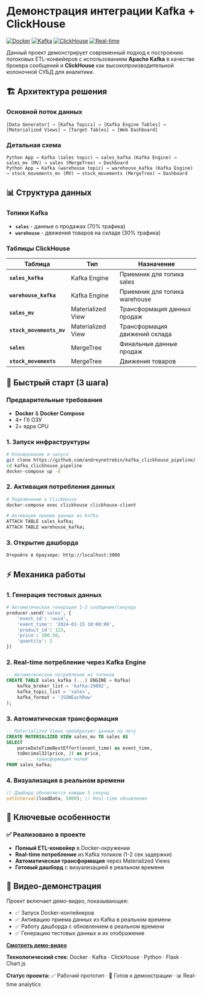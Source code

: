 # Демонстрация интеграции Kafka + ClickHouse

[![Docker](https://img.shields.io/badge/Docker-✓-blue)](https://docker.com)
[![Kafka](https://img.shields.io/badge/Kafka-✓-blue)](https://kafka.apache.org)
[![ClickHouse](https://img.shields.io/badge/ClickHouse-✓-blue)](https://clickhouse.com)
[![Real-time](https://img.shields.io/badge/Real--time-✓-green)](https://clickhouse.com)

Данный проект демонстрирует современный подход к построению потоковых ETL-конвейеров с использованием **Apache Kafka** в
качестве брокера сообщений и **ClickHouse** как высокопроизводительной колоночной СУБД для аналитики.

## 🏗️ Архитектура решения

### Основной поток данных

```text
[Data Generator] → [Kafka Topics] → [Kafka Engine Tables] → [Materialized Views] → [Target Tables] → [Web Dashboard]
```

### Детальная схема

```text
Python App → Kafka (sales topic) → sales_kafka (Kafka Engine) → sales_mv (MV) → sales (MergeTree) → Dashboard
Python App → Kafka (warehouse topic) → warehouse_kafka (Kafka Engine) → stock_movements_mv (MV) → stock_movements (MergeTree) → Dashboard
```

## 📊 Структура данных

### Топики Kafka

- **`sales`** - данные о продажах (70% трафика)
- **`warehouse`** - движения товаров на складе (30% трафика)

### Таблицы ClickHouse

| Таблица                  | Тип               | Назначение                    |
|--------------------------|-------------------|-------------------------------|
| **`sales_kafka`**        | Kafka Engine      | Приемник для топика sales     |
| **`warehouse_kafka`**    | Kafka Engine      | Приемник для топика warehouse |
| **`sales_mv`**           | Materialized View | Трансформация данных продаж   |
| **`stock_movements_mv`** | Materialized View | Трансформация движений склада |
| **`sales`**              | MergeTree         | Финальные данные продаж       |
| **`stock_movements`**    | MergeTree         | Движения товаров              |

## 🚀 Быстрый старт (3 шага)

### Предварительные требования

- **Docker** & **Docker Compose**
- 4+ Гб ОЗУ
- 2+ ядра CPU

### 1. Запуск инфраструктуры

```bash
# Клонирование и запуск
git clone https://github.com/andreynetrebin/kafka_clickhouse_pipeline/
cd kafka_clickhouse_pipeline
docker-compose up -d
```

### 2. Активация потребления данных

```bash
# Подключение к ClickHouse
docker-compose exec clickhouse clickhouse-client

# Активация приема данных из Kafka
ATTACH TABLE sales_kafka;
ATTACH TABLE warehouse_kafka;
```

### 3. Открытие дашборда

```
Откройте в браузере: http://localhost:3000
```

## ⚡ Механика работы

### 1. Генерация тестовых данных

```python
# Автоматическая генерация 1-2 сообщения/секунду
producer.send('sales', {
    'event_id': 'uuid',
    'event_time': '2024-01-15 10:00:00',
    'product_id': 123,
    'price': 100.50,
    'quantity': 2
})
```

### 2. Real-time потребление через Kafka Engine

```sql
-- Автоматическое потребление из топиков
CREATE TABLE sales_kafka (...) ENGINE = Kafka(
    kafka_broker_list = 'kafka:29092',
    kafka_topic_list = 'sales',
    kafka_format = 'JSONEachRow'
);
```

### 3. Автоматическая трансформация

```sql
-- Materialized Views преобразуют данные на лету
CREATE MATERIALIZED VIEW sales_mv TO sales AS
SELECT 
    parseDateTimeBestEffort(event_time) as event_time,
    toDecimal32(price, 2) as price,
    -- ... трансформация полей
FROM sales_kafka;
```

### 4. Визуализация в реальном времени

```javascript
// Дашборд обновляется каждые 5 секунд
setInterval(loadData, 5000); // Real-time обновления
```

## 🎯 Ключевые особенности

### ✅ Реализовано в проекте

- **Полный ETL-конвейер** в Docker-окружении
- **Real-time потребление** из Kafka топиков (1-2 сек задержки)
- **Автоматическая трансформация** через Materialized Views
- **Готовый дашборд** с визуализацией в реальном времени

## 🎥 Видео-демонстрация

Проект включает демо-видео, показывающее:

- ✅ Запуск Docker-контейнеров 
- ✅ Активацию приема данных из Kafka в реальном времени
- ✅ Работу дашборда с обновлением в реальном времени
- ✅ Генерацию тестовых данных и их отображение

[**Смотреть демо-видео**](#https://disk.yandex.ru/i/gm4MXOuTgg_GOA)

**Технологический стек:** Docker · Kafka · ClickHouse · Python · Flask · Chart.js

**Статус проекта:** ✅ Рабочий прототип · 🚀 Готов к демонстрации · 📊 Real-time analytics
